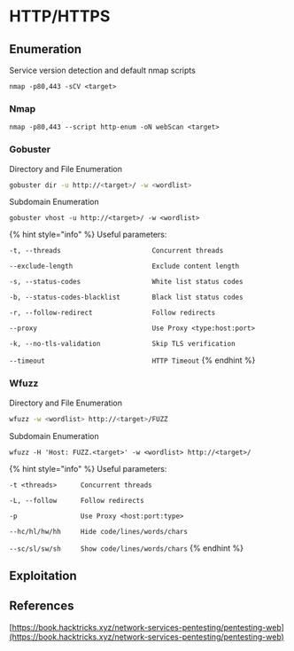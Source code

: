 # HTTP/HTTPS

## Enumeration

Service version detection and default nmap scripts

```
nmap -p80,443 -sCV <target>
```

### Nmap

```
nmap -p80,443 --script http-enum -oN webScan <target>
```

### Gobuster

Directory and File Enumeration

```bash
gobuster dir -u http://<target>/ -w <wordlist>
```

Subdomain Enumeration

```
gobuster vhost -u http://<target>/ -w <wordlist>
```

{% hint style="info" %}
Useful parameters:

`-t, --threads                       Concurrent threads`

`--exclude-length                    Exclude content length`

`-s, --status-codes                  White list status codes`

`-b, --status-codes-blacklist        Black list status codes`

`-r, --follow-redirect               Follow redirects`

`--proxy                             Use Proxy <type:host:port>`

`-k, --no-tls-validation             Skip TLS verification`

`--timeout                           HTTP Timeout`
{% endhint %}

### Wfuzz

Directory and File Enumeration

```bash
wfuzz -w <wordlist> http://<target>/FUZZ
```

Subdomain Enumeration

```
wfuzz -H 'Host: FUZZ.<target>' -w <wordlist> http://<target>/
```

{% hint style="info" %}
Useful parameters:

`-t <threads>      Concurrent threads`

`-L, --follow      Follow redirects`

`-p                Use Proxy <host:port:type>`

`--hc/hl/hw/hh     Hide code/lines/words/chars`

`--sc/sl/sw/sh     Show code/lines/words/chars`
{% endhint %}

## Exploitation

## References

[https://book.hacktricks.xyz/network-services-pentesting/pentesting-web](https://book.hacktricks.xyz/network-services-pentesting/pentesting-web)
